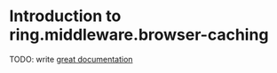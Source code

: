 # Introduction to ring.middleware.browser-caching

TODO: write [great documentation](http://jacobian.org/writing/what-to-write/)
